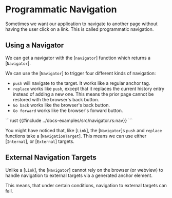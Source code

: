 # Programmatic Navigation

Sometimes we want our application to navigate to another page without having the
user click on a link. This is called programmatic navigation.

## Using a Navigator

We can get a navigator with the [`navigator`] function which returns a [`Navigator`].

We can use the [`Navigator`] to trigger four different kinds of navigation:

- `push` will navigate to the target. It works like a regular anchor tag.
- `replace` works like `push`, except that it replaces the current history entry
  instead of adding a new one. This means the prior page cannot be restored with the browser's back button.
- `Go back` works like the browser's back button.
- `Go forward` works like the browser's forward button.

\```rust
{{#include ../docs-examples/src/navigator.rs:nav}}
\```

You might have noticed that, like [`Link`], the [`Navigator`]s `push` and
`replace` functions take a [`NavigationTarget`]. This means we can use either
[`Internal`], or [`External`] targets.

## External Navigation Targets

Unlike a [`Link`], the [`Navigator`] cannot rely on the browser (or webview) to
handle navigation to external targets via a generated anchor element.

This means, that under certain conditions, navigation to external targets can
fail.
